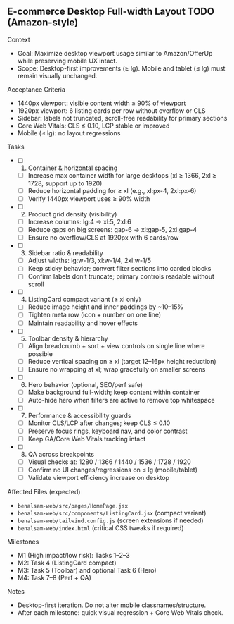 ## E-commerce Desktop Full-width Layout TODO (Amazon-style)

Context
- Goal: Maximize desktop viewport usage similar to Amazon/OfferUp while preserving mobile UX intact.
- Scope: Desktop-first improvements (≥ lg). Mobile and tablet (≤ lg) must remain visually unchanged.

Acceptance Criteria
- 1440px viewport: visible content width ≥ 90% of viewport
- 1920px viewport: 6 listing cards per row without overflow or CLS
- Sidebar: labels not truncated, scroll-free readability for primary sections
- Core Web Vitals: CLS ≤ 0.10, LCP stable or improved
- Mobile (≤ lg): no layout regressions

Tasks
- [ ] 1) Container & horizontal spacing
  - [ ] Increase max container width for large desktops (xl ≥ 1366, 2xl ≥ 1728, support up to 1920)
  - [ ] Reduce horizontal padding for ≥ xl (e.g., xl:px-4, 2xl:px-6)
  - [ ] Verify 1440px viewport uses ≥ 90% width

- [ ] 2) Product grid density (visibility)
  - [ ] Increase columns: lg:4 → xl:5, 2xl:6
  - [ ] Reduce gaps on big screens: gap-6 → xl:gap-5, 2xl:gap-4
  - [ ] Ensure no overflow/CLS at 1920px with 6 cards/row

- [ ] 3) Sidebar ratio & readability
  - [ ] Adjust widths: lg:w-1/3, xl:w-1/4, 2xl:w-1/5
  - [ ] Keep sticky behavior; convert filter sections into carded blocks
  - [ ] Confirm labels don’t truncate; primary controls readable without scroll

- [ ] 4) ListingCard compact variant (≥ xl only)
  - [ ] Reduce image height and inner paddings by ~10–15%
  - [ ] Tighten meta row (icon + number on one line)
  - [ ] Maintain readability and hover effects

- [ ] 5) Toolbar density & hierarchy
  - [ ] Align breadcrumb + sort + view controls on single line where possible
  - [ ] Reduce vertical spacing on ≥ xl (target 12–16px height reduction)
  - [ ] Ensure no wrapping at xl; wrap gracefully on smaller screens

- [ ] 6) Hero behavior (optional, SEO/perf safe)
  - [ ] Make background full-width; keep content within container
  - [ ] Auto-hide hero when filters are active to remove top whitespace

- [ ] 7) Performance & accessibility guards
  - [ ] Monitor CLS/LCP after changes; keep CLS ≤ 0.10
  - [ ] Preserve focus rings, keyboard nav, and color contrast
  - [ ] Keep GA/Core Web Vitals tracking intact

- [ ] 8) QA across breakpoints
  - [ ] Visual checks at: 1280 / 1366 / 1440 / 1536 / 1728 / 1920
  - [ ] Confirm no UI changes/regressions on ≤ lg (mobile/tablet)
  - [ ] Validate viewport efficiency increase on desktop

Affected Files (expected)
- `benalsam-web/src/pages/HomePage.jsx`
- `benalsam-web/src/components/ListingCard.jsx` (compact variant)
- `benalsam-web/tailwind.config.js` (screen extensions if needed)
- `benalsam-web/index.html` (critical CSS tweaks if required)

Milestones
- M1 (High impact/low risk): Tasks 1–2–3
- M2: Task 4 (ListingCard compact)
- M3: Task 5 (Toolbar) and optional Task 6 (Hero)
- M4: Task 7–8 (Perf + QA)

Notes
- Desktop-first iteration. Do not alter mobile classnames/structure.
- After each milestone: quick visual regression + Core Web Vitals check.


